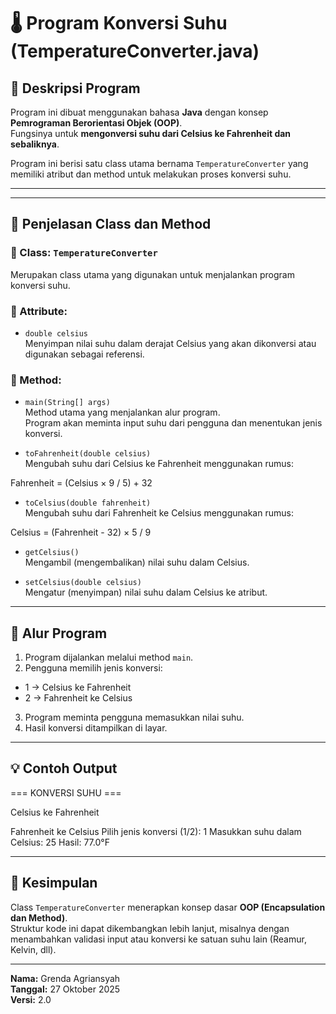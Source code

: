 # 🌡️ Program Konversi Suhu (TemperatureConverter.java)

## 🧩 Deskripsi Program
Program ini dibuat menggunakan bahasa **Java** dengan konsep **Pemrograman Berorientasi Objek (OOP)**.  
Fungsinya untuk **mengonversi suhu dari Celsius ke Fahrenheit dan sebaliknya**.

Program ini berisi satu class utama bernama `TemperatureConverter` yang memiliki atribut dan method untuk melakukan proses konversi suhu.

---

---

## 🧠 Penjelasan Class dan Method

### 🔸 Class: `TemperatureConverter`
Merupakan class utama yang digunakan untuk menjalankan program konversi suhu.

### 🔹 Attribute:
- `double celsius`  
  Menyimpan nilai suhu dalam derajat Celsius yang akan dikonversi atau digunakan sebagai referensi.

### 🔹 Method:
- `main(String[] args)`  
  Method utama yang menjalankan alur program.  
  Program akan meminta input suhu dari pengguna dan menentukan jenis konversi.

- `toFahrenheit(double celsius)`  
  Mengubah suhu dari Celsius ke Fahrenheit menggunakan rumus:


Fahrenheit = (Celsius × 9 / 5) + 32


- `toCelsius(double fahrenheit)`  
  Mengubah suhu dari Fahrenheit ke Celsius menggunakan rumus:


Celsius = (Fahrenheit - 32) × 5 / 9


- `getCelsius()`  
  Mengambil (mengembalikan) nilai suhu dalam Celsius.

- `setCelsius(double celsius)`  
  Mengatur (menyimpan) nilai suhu dalam Celsius ke atribut.

---

## 🔄 Alur Program
1. Program dijalankan melalui method `main`.
2. Pengguna memilih jenis konversi:
- 1 → Celsius ke Fahrenheit
- 2 → Fahrenheit ke Celsius
3. Program meminta pengguna memasukkan nilai suhu.
4. Hasil konversi ditampilkan di layar.

---

## 💡 Contoh Output



=== KONVERSI SUHU ===

Celsius ke Fahrenheit

Fahrenheit ke Celsius
Pilih jenis konversi (1/2): 1
Masukkan suhu dalam Celsius: 25
Hasil: 77.0°F


---

## 🧾 Kesimpulan
Class `TemperatureConverter` menerapkan konsep dasar **OOP (Encapsulation dan Method)**.  
Struktur kode ini dapat dikembangkan lebih lanjut, misalnya dengan menambahkan validasi input atau konversi ke satuan suhu lain (Reamur, Kelvin, dll).

---

**Nama:** Grenda Agriansyah  
**Tanggal:** 27 Oktober 2025  
**Versi:** 2.0
